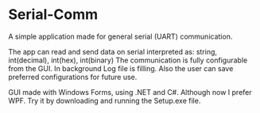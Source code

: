 # Serial-Comm

A simple application made for general serial (UART) communication. 

The app can read and send data on serial interpreted as:
string, int(decimal), int(hex), int(binary)
The communication is fully configurable from the GUI.
In background Log file is filling.
Also the user can save preferred configurations for future use.

GUI made with Windows Forms, using .NET and C#. 
Although now I prefer WPF.
Try it by downloading and running the Setup.exe file.

